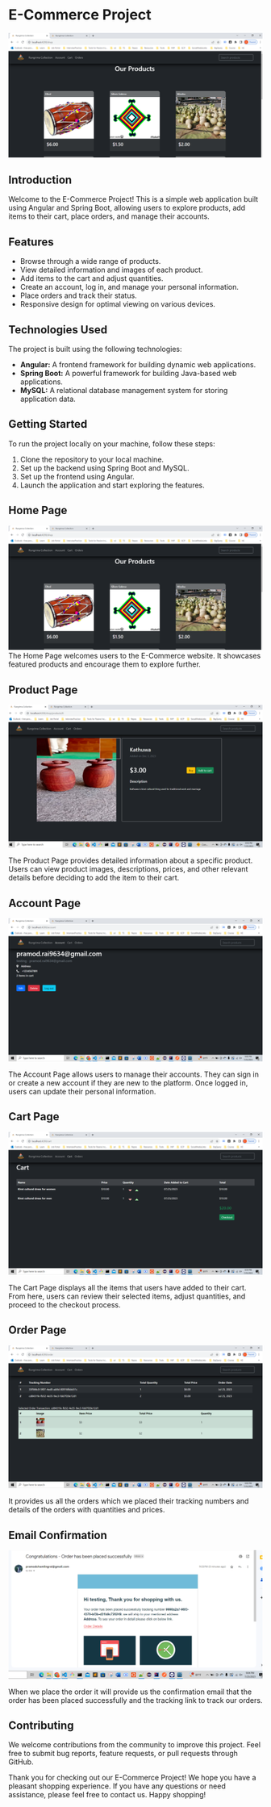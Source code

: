# E-Commerce Project

![E-Commerce Project](images/Capture1.png)

## Introduction

Welcome to the E-Commerce Project! This is a simple web application built using Angular and Spring Boot, allowing users to explore products, add items to their cart, place orders, and manage their accounts.

## Features

- Browse through a wide range of products.
- View detailed information and images of each product.
- Add items to the cart and adjust quantities.
- Create an account, log in, and manage your personal information.
- Place orders and track their status.
- Responsive design for optimal viewing on various devices.

## Technologies Used

The project is built using the following technologies:

- **Angular:** A frontend framework for building dynamic web applications.
- **Spring Boot:** A powerful framework for building Java-based web applications.
- **MySQL:** A relational database management system for storing application data.

## Getting Started

To run the project locally on your machine, follow these steps:

1. Clone the repository to your local machine.
2. Set up the backend using Spring Boot and MySQL.
3. Set up the frontend using Angular.
4. Launch the application and start exploring the features.

## Home Page
![](images/Capture1.PNG)
The Home Page welcomes users to the E-Commerce website. It showcases featured products and encourage them to explore further.

## Product Page

![Product Page](images/Capture2.png)

The Product Page provides detailed information about a specific product. Users can view product images, descriptions, prices, and other relevant details before deciding to add the item to their cart.

## Account Page

![Account Page](/images/Capture4.png)

The Account Page allows users to manage their accounts. They can sign in or create a new account if they are new to the platform. Once logged in, users can update their personal information.

## Cart Page

![Cart Page](/images/Capture3.png)

The Cart Page displays all the items that users have added to their cart. From here, users can review their selected items, adjust quantities, and proceed to the checkout process.

## Order Page

![Order Page](/images/Capture5.png)

It provides us all the orders which we placed their tracking numbers and details of the orders with quantities and prices.

## Email Confirmation

![Email Confirmation](/images/Capture6.png)

When we place the order it will provide us the confirmation email that the order has been placed successfully and the tracking link to track our orders.

## Contributing

We welcome contributions from the community to improve this project. Feel free to submit bug reports, feature requests, or pull requests through GitHub.


Thank you for checking out our E-Commerce Project! We hope you have a pleasant shopping experience. If you have any questions or need assistance, please feel free to contact us. Happy shopping!
